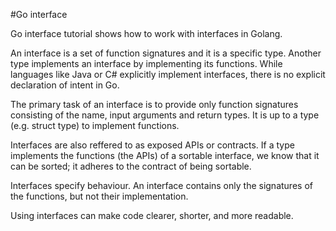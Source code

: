 #Go interface

Go interface tutorial shows how to work with interfaces in Golang.

An interface is a set of function signatures and it is a specific type. Another type implements an interface by implementing its functions. While languages like Java or C# explicitly implement interfaces, there is no explicit declaration of intent in Go.

The primary task of an interface is to provide only function signatures consisting of the name, input arguments and return types. It is up to a type (e.g. struct type) to implement functions.

Interfaces are also reffered to as exposed APIs or contracts. If a type implements the functions (the APIs) of a sortable interface, we know that it can be sorted; it adheres to the contract of being sortable.

Interfaces specify behaviour. An interface contains only the signatures of the functions, but not their implementation.

Using interfaces can make code clearer, shorter, and more readable.